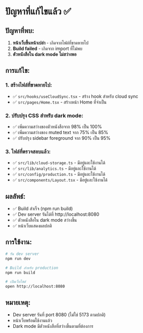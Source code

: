 # ปัญหาที่แก้ไขแล้ว ✅

## ปัญหาที่พบ:
1. **หน้าเว็บขึ้นหน้าเปล่า** - เกิดจากไฟล์ที่ขาดหายไป
2. **Build failed** - เกิดจาก import ที่ไม่พบ
3. **ตัวหนังสือใน dark mode ไม่สว่างพอ**

## การแก้ไข:

### 1. สร้างไฟล์ที่ขาดหายไป:
- ✅ `src/hooks/useCloudSync.tsx` - สร้าง hook สำหรับ cloud sync
- ✅ `src/pages/Home.tsx` - สร้างหน้า Home ที่จำเป็น

### 2. ปรับปรุง CSS สำหรับ dark mode:
- ✅ เพิ่มความสว่างของตัวหนังสือจาก 98% เป็น 100%
- ✅ เพิ่มความสว่างของ muted text จาก 75% เป็น 85%
- ✅ ปรับปรุง sidebar foreground จาก 90% เป็น 95%

### 3. ไฟล์ที่ตรวจสอบแล้ว:
- ✅ `src/lib/cloud-storage.ts` - มีอยู่และใช้งานได้
- ✅ `src/lib/analytics.ts` - มีอยู่และใช้งานได้
- ✅ `src/config/production.ts` - มีอยู่และใช้งานได้
- ✅ `src/components/Layout.tsx` - มีอยู่และใช้งานได้

## ผลลัพธ์:
- ✅ Build สำเร็จ (npm run build)
- ✅ Dev server รันได้ที่ http://localhost:8080
- ✅ ตัวหนังสือใน dark mode สว่างขึ้น
- ✅ หน้าเว็บแสดงผลปกติ

## การใช้งาน:
```bash
# รัน dev server
npm run dev

# Build สำหรับ production
npm run build

# เปิดเว็บไซต์
open http://localhost:8080
```

## หมายเหตุ:
- Dev server รันที่ port 8080 (ไม่ใช่ 5173 ตามปกติ)
- หน้าเว็บพร้อมใช้งานแล้ว
- Dark mode มีตัวหนังสือที่สว่างขึ้นตามที่ต้องการ
